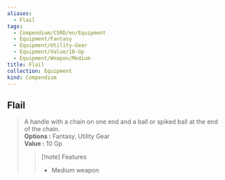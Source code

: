 ```yaml
---
aliases:
  - Flail
tags:
  - Compendium/CSRD/en/Equipment
  - Equipment/Fantasy
  - Equipment/Utility-Gear
  - Equipment/Value/10-Gp
  - Equipment/Weapon/Medium
title: Flail
collection: Equipment
kind: Compendium
---
```

## Flail  
  
>A handle with a chain on one end and a ball or spiked ball at the end of the chain.  
> **Options :** Fantasy, Utility Gear  
> **Value :** 10 Gp  
>>[!note] Features  
>> - Medium weapon